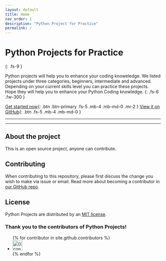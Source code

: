 ```yaml
---
layout: default
title: Home
nav_order: 1
description: "Python Project for Practice"
permalink: /
---
```


# Python Projects for Practice
{: .fs-9 }

Python projects will help you to enhance your coding knoweledge. We listed projects under three categories, beginners, intermediate and advanced. Depending on your current skills level you can practice these projects. Hope they will help you to enhance your Python Coding knowledge. 
{: .fs-6 .fw-300 }

[Get started now](https://github.com/pythonhub-org/python-projects/tree/main/projects){: .btn .btn-primary .fs-5 .mb-4 .mb-md-0 .mr-2 } [View it on GitHub](https://github.com/pythonhub-org/python-projects/tree/main/projects){: .btn .fs-5 .mb-4 .mb-md-0 }

---

---

## About the project

This is an open source project, anyone can contribute. 

## Contributing

When contributing to this repository, please first discuss the change you wish to make via issue or
email. Read more about becoming a contributor in [our GitHub repo](https://pythonhub-org.github.io/python-projects/docs/contributing/).

## License

Python Projects are distributed by an [MIT license](https://github.com/pythonhub-org/python-projects/blob/main/docs/LICENSE.txt).

### Thank you to the contributors of Python Projects!

<ul class="list-style-none">
{% for contributor in site.github.contributors %}
  <li class="d-inline-block mr-1">
     <a href="{{ contributor.html_url }}"><img src="{{ contributor.avatar_url }}" width="32" height="32" alt="{{ contributor.login }}"/></a>
  </li>
{% endfor %}
</ul>

